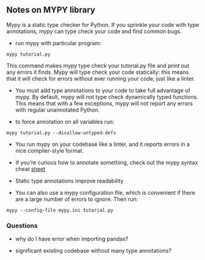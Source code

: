 ## Notes on MYPY library
Mypy is a static type checker for Python. If you sprinkle your code with type annotations, mypy can type check your code and find common bugs. 

- run mypy with particular program: 
```
mypy tutorial.py
```
This command makes mypy type check your tutorial.py file and print out any errors it finds. Mypy will type check your code statically: this means that it will check for errors without ever running your code, just like a linter.

- You must add type annotations to your code to take full advantage of mypy. By default, mypy will not type check dynamically typed functions. This means that with a few exceptions, mypy will not report any errors with regular unannotated Python.

- to force annotation on all variables run: 
```
mypy tutorial.py --disallow-untyped-defs
```

- You run mypy on your codebase like a linter, and it reports errors in a nice compiler-style format.

- If you’re curious how to annotate something, check out the mypy syntax cheat [sheet](https://mypy.readthedocs.io/en/latest/cheat_sheet.html)

- Static type annotations improve readability

- You can also use a mypy configuration file, which is convenient if there are a large number of errors to ignore. Then run:
```
mypy --config-file mypy.ini tutorial.py
```
 
### Questions
- why do I have error when importing pandas?

- significant existing codebase without many type annotations?